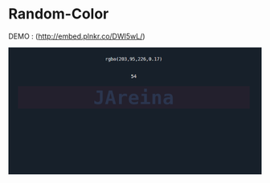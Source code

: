 # Random-Color

DEMO : (http://embed.plnkr.co/DWI5wL/)

![Alt text](https://github.com/JAreina/Random-Color/blob/master/randomColor.png)
